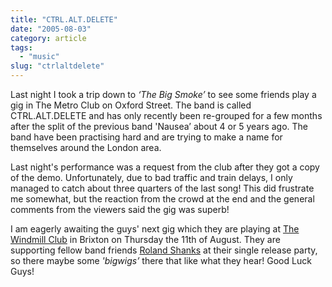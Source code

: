 ```yaml
---
title: "CTRL.ALT.DELETE"
date: "2005-08-03"
category: article
tags:
  - "music"
slug: "ctrlaltdelete"
---
```


Last night I took a trip down to _‘The Big Smoke’_ to see some friends play a gig in The Metro Club on Oxford Street. The band is called CTRL.ALT.DELETE and has only recently been re-grouped for a few months after the split of the previous band 'Nausea’ about 4 or 5 years ago. The band have been practising hard and are trying to make a name for themselves around the London area.

<!-- ![Demo Cover](/images/DSCF0033.JPG-thumb_140_105.jpg) -->

Last night's performance was a request from the club after they got a copy of the demo. Unfortunately, due to bad traffic and train delays, I only managed to catch about three quarters of the last song! This did frustrate me somewhat, but the reaction from the crowd at the end and the general comments from the viewers said the gig was superb!

<!-- ![On Stage](/images/stage1.jpg-thumb_140_105.jpg) -->

I am eagerly awaiting the guys' next gig which they are playing at [The Windmill Club](https://www.windmillbrixton.co.uk/) in Brixton on Thursday the 11th of August. They are supporting fellow band friends [Roland Shanks](https://www.rolandshanks.com/) at their single release party, so there maybe some _'bigwigs’_ there that like what they hear! Good Luck Guys!
